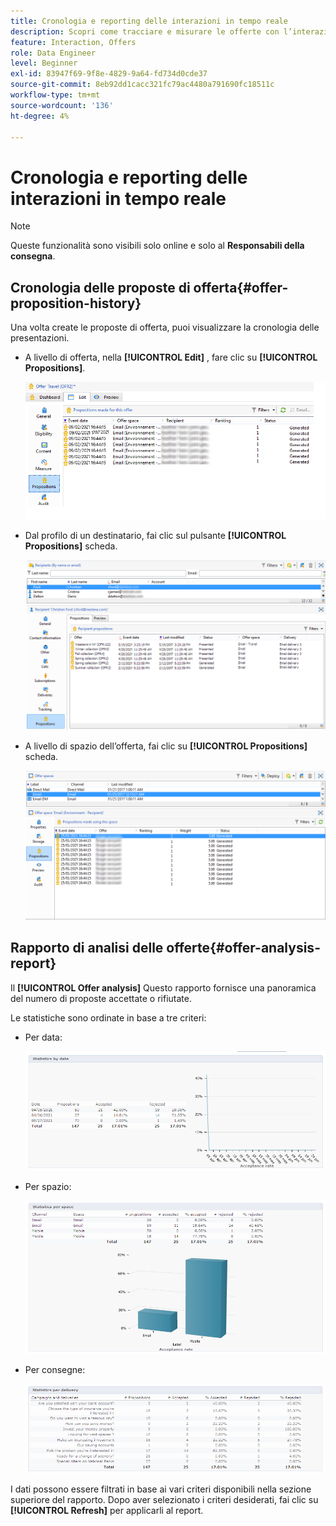 ```yaml
---
title: Cronologia e reporting delle interazioni in tempo reale
description: Scopri come tracciare e misurare le offerte con l’interazione di Campaign
feature: Interaction, Offers
role: Data Engineer
level: Beginner
exl-id: 83947f69-9f8e-4829-9a64-fd734d0cde37
source-git-commit: 8eb92dd1cacc321fc79ac4480a791690fc18511c
workflow-type: tm+mt
source-wordcount: '136'
ht-degree: 4%

---
```


# Cronologia e reporting delle interazioni in tempo reale

>[!NOTE]
>
>Queste funzionalità sono visibili solo online e solo al **Responsabili della consegna**.

## Cronologia delle proposte di offerta{#offer-proposition-history}

Una volta create le proposte di offerta, puoi visualizzare la cronologia delle presentazioni.

* A livello di offerta, nella **[!UICONTROL Edit]** , fare clic su **[!UICONTROL Propositions]**.

  ![](assets/offer_followup_006.png)

* Dal profilo di un destinatario, fai clic sul pulsante **[!UICONTROL Propositions]** scheda.

  ![](assets/offer_followup_002.png)

* A livello di spazio dell’offerta, fai clic su **[!UICONTROL Propositions]** scheda.

  ![](assets/offer_space_prop_001_b.png)

## Rapporto di analisi delle offerte{#offer-analysis-report}

Il **[!UICONTROL Offer analysis]** Questo rapporto fornisce una panoramica del numero di proposte accettate o rifiutate.

Le statistiche sono ordinate in base a tre criteri:

* Per data:

  ![](assets/offer_report_perdate.png)

* Per spazio:

  ![](assets/offer_report_perspaces.png)

* Per consegne:

  ![](assets/offer_report_perdeliveries.png)

I dati possono essere filtrati in base ai vari criteri disponibili nella sezione superiore del rapporto. Dopo aver selezionato i criteri desiderati, fai clic su **[!UICONTROL Refresh]** per applicarli al report.
